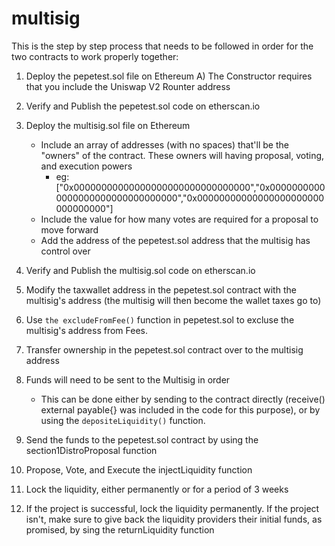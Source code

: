 # multisig

This is the step by step process that needs to be followed in order for the two contracts to work properly together:

1) Deploy the pepetest.sol file on Ethereum
  A) The Constructor requires that you include the Uniswap V2 Rounter address

2) Verify and Publish the pepetest.sol code on etherscan.io

3) Deploy the multisig.sol file on Ethereum
   * Include an array of addresses (with no spaces) that'll be the "owners" of the contract. These owners will having proposal, voting, and execution powers
     * eg: ["0x00000000000000000000000000000000","0x00000000000000000000000000000000","0x00000000000000000000000000000000"]
   * Include the value for how many votes are required for a proposal to move forward
   * Add the address of the pepetest.sol address that the multisig has control over 

4) Verify and Publish the multisig.sol code on etherscan.io

5) Modify the taxwallet address in the pepetest.sol contract with the multisig's address (the multisig will then become the wallet taxes go to)

6) Use `the excludeFromFee()` function in pepetest.sol to excluse the multisig's address from Fees.

7) Transfer ownership in the pepetest.sol contract over to the multisig address

8) Funds will need to be sent to the Multisig in order
   * This can be done either by sending to the contract directly (receive() external payable{} was included in the code for this purpose), or by using the `depositeLiquidity()` function. 

9) Send the funds to the pepetest.sol contract by using the section1DistroProposal function

10) Propose, Vote, and Execute the injectLiquidity function

11) Lock the liquidity, either permanently or for a period of 3 weeks

12) If the project is successful, lock the liquidity permanently. If the project isn't, make sure to give back the liquidity providers their initial funds, as promised, by sing the  returnLiquidity function
		
